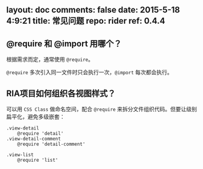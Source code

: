 layout: doc
comments: false
date: 2015-5-18 4:9:21
title: 常见问题
repo: rider
ref: 0.4.4
---

## @require 和 @import 用哪个？

根据需求而定，通常使用 `@require`。

`@require` 多次引入同一文件时只会执行一次，`@import` 每次都会执行。

## RIA项目如何组织各视图样式？

可以用 `CSS Class` 做命名空间，配合 `@require` 来拆分文件组织代码。但要让级别扁平化，避免多级嵌套：

```haml
.view-detail
    @require 'detail'
.view-detail-comment
    @require 'detail-comment'

.view-list
    @require 'list'
```